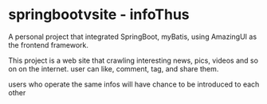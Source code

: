 # springbootvsite - infoThus

A personal project that integrated SpringBoot, myBatis, using AmazingUI as the frontend framework.  

This project is a web site that crawling interesting news, pics, videos and so on on the internet. user can like, comment, tag, and share them.  

users who operate the same infos will have chance to be introduced to each other
